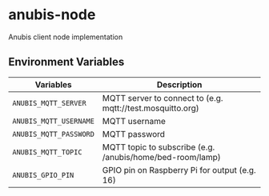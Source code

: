 # anubis-node
Anubis client node implementation

## Environment Variables

| Variables | Description |
| --------- | ----------- |
| `ANUBIS_MQTT_SERVER`| MQTT server to connect to (e.g. mqtt://test.mosquitto.org) |
| `ANUBIS_MQTT_USERNAME`| MQTT username |
| `ANUBIS_MQTT_PASSWORD`| MQTT password |
| `ANUBIS_MQTT_TOPIC`| MQTT topic to subscribe (e.g. /anubis/home/bed-room/lamp) |
| `ANUBIS_GPIO_PIN`| GPIO pin on Raspberry Pi for output (e.g. 16) |

